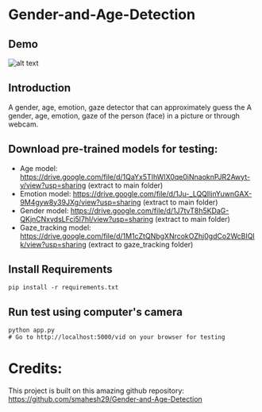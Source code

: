 # Gender-and-Age-Detection          
## Demo
![alt text](https://github.com/phminh151/Gender_Age_Emotion_Gaze_Estimation/blob/master/demo.gif "Demo 1")

## Introduction
A gender, age, emotion, gaze detector that can approximately guess the A gender, age, emotion, gaze of the person (face) in a picture or through webcam.

## Download pre-trained models for testing:
- Age model: https://drive.google.com/file/d/1QaYx5TIhWIX0qe0iNnaoknPJR2Awyt-y/view?usp=sharing (extract to main folder)
- Emotion model: https://drive.google.com/file/d/1Ju-_LQQIljnYuwnGAX-9M4gyw8y39JXg/view?usp=sharing (extract to main folder)
- Gender model: https://drive.google.com/file/d/1J7tvT8h5KDaG-QKjnCNxvdsLFci5l7hI/view?usp=sharing (extract to main folder)
- Gaze_tracking model: https://drive.google.com/file/d/1M1cZtQNbgXNrcokOZhj0gdCo2WcBIQIk/view?usp=sharing (extract to gaze_tracking folder)

## Install Requirements
```
pip install -r requirements.txt
```

## Run test using computer's camera
```
python app.py
# Go to http://localhost:5000/vid on your browser for testing
```

# Credits:
This project is built on this amazing github repository: https://github.com/smahesh29/Gender-and-Age-Detection
